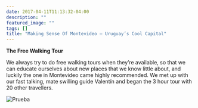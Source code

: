 ```yaml
---
date: 2017-04-11T11:13:32-04:00
description: ""
featured_image: ""
tags: []
title: "Making Sense Of Montevideo – Uruguay’s Cool Capital"
---
```


**The Free Walking Tour**

We always try to do free walking tours when they’re available, so that we can educate ourselves about new places that we know little about, and luckily the one in Montevideo came highly recommended. We met up with our fast talking, mate swilling guide Valentín and began the 3 hour tour with 20 other travellers.

![Prueba](/images/pal-sal.jpg)
